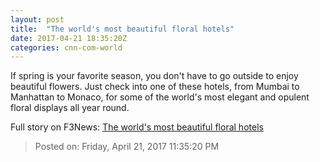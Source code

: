 ```yaml
---
layout: post
title:  "The world's most beautiful floral hotels"
date: 2017-04-21 18:35:20Z
categories: cnn-com-world
---
```


If spring is your favorite season, you don't have to go outside to enjoy beautiful flowers. Just check into one of these hotels, from Mumbai to Manhattan to Monaco, for some of the world's most elegant and opulent floral displays all year round.


Full story on F3News: [The world's most beautiful floral hotels](http://www.f3nws.com/n/Nnup3D)

> Posted on: Friday, April 21, 2017 11:35:20 PM
